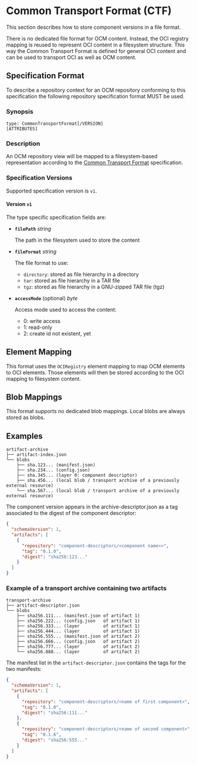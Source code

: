 # Common Transport Format (CTF)

This section describes how to store component versions in a file format.

There is no dedicated file format for OCM content. Instead, the OCI registry mapping is reused to represent OCI content in a filesystem structure. This way the Common Transport Format is defined for general OCI content and can be used to transport OCI as well as OCM content.

## Specification Format

To describe a repository context for an OCM repository conforming to this specification the following repository specification format MUST be used.

### Synopsis

```text
type: CommonTransportFormat[/VERSION]
[ATTRIBUTES]
```

### Description

An OCM repository view will be mapped to a
filesystem-based representation according to the [Common Transport Format](../common/formatspec.md#common-transport-format) specification.

### Specification Versions

Supported specification version is `v1`.

#### Version `v1`

The type specific specification fields are:

- **`filePath`** *string*

  The path in the filesystem used to store the content

- **`fileFormat`** *string*

  The file format to use:
  - `directory`: stored as file hierarchy in a directory
  - `tar`: stored as file hierarchy in a TAR file
  - `tgz`: stored as file hierarchy in a GNU-zipped TAR file (tgz)

- **`accessMode`** (optional) *byte*

  Access mode used to access the content:
  - 0: write access
  - 1: read-only
  - 2: create id not existent, yet

## Element Mapping

This format uses the `OCIRegistry` element mapping to map OCM elements to OCI elements. Those elements will then be stored according to the OCI mapping to filesystem content.

## Blob Mappings

This format supports no dedicated blob mappings.
Local blobs are always stored as blobs.

## Examples

```text
artifact-archive
├── artifact-index.json
└── blobs
    ├── sha.123... (manifest.json)
    ├── sha.234... (config.json)
    ├── sha.345... (layer 0: component descriptor)
    ├── sha.456... (local blob / transport archive of a previously external resource)
    └── sha.567... (local blob / transport archive of a previously external resource)
```

The component version appears in the archive-descriptor.json as a tag associated to the digest of the component
descriptor:

```json
{
  "schemaVersion": 1,
  "artifacts": [
    {
      "repository": "component-descriptors/<component name>>",
      "tag": "0.1.0",
      "digest": "sha256:123..."
    }
  ]
}

```

### Example of a transport archive containing two artifacts

```text
transport-archive
├── artifact-descriptor.json
└── blobs
    ├── sha256.111... (manifest.json of artifact 1)
    ├── sha256.222... (config.json   of artifact 1)
    ├── sha256.333... (layer         of artifact 1)
    ├── sha256.444... (layer         of artifact 1)
    ├── sha256.555... (manifest.json of artifact 2)
    ├── sha256.666... (config.json   of artifact 2)
    ├── sha256.777... (layer         of artifact 2)
    └── sha256.888... (layer         of artifact 2)
```

The manifest list in the `artifact-descriptor.json` contains the tags for the two manifests:

```json
{
  "schemaVersion": 1,
  "artifacts": [
    {
      "repository": "component-descriptors/<name of first component>",
      "tag": "0.1.0",
      "digest": "sha256:111..."
    },
    {
      "repository": "component-descriptors/<name of second component>",
      "tag": "0.1.6",
      "digest": "sha256:555..."
    }
  ]
}
```
